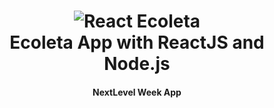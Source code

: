 <h1 align="center">
    <img alt="React Ecoleta" src="https://res.cloudinary.com/felipesanderp/image/upload/v1594852758/readme_logos/logo_tuvs0f.svg" />
    <br>
    Ecoleta App with ReactJS and Node.js
</h1>

<h4 align="center">
  NextLevel Week App
</h4>

